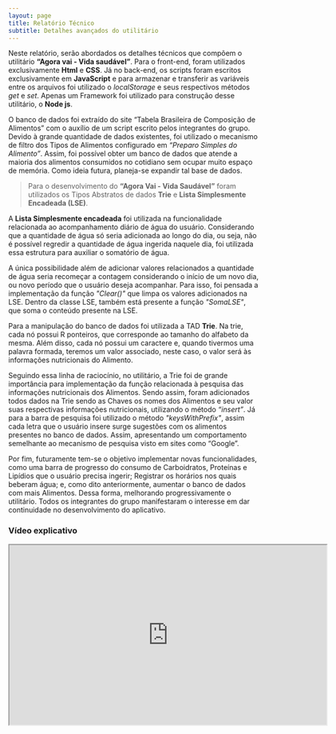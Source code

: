 ```yaml
---
layout: page
title: Relatório Técnico
subtitle: Detalhes avançados do utilitário
---
```


Neste relatório, serão abordados os detalhes técnicos que compõem o utilitário **“Agora vai - Vida saudável”**. Para o front-end, foram utilizados exclusivamente **Html** e **CSS**. Já no back-end, os scripts foram escritos exclusivamente em **JavaScript** e para armazenar e transferir as variáveis entre os arquivos foi utilizado o *localStorage* e seus respectivos métodos *get* e *set*. Apenas um Framework foi utilizado para construção desse utilitário, o **Node js**.

O banco de dados foi extraído do site “Tabela Brasileira de Composição de Alimentos” com o auxílio de um script escrito pelos integrantes do grupo. Devido à grande quantidade de dados existentes, foi utilizado o mecanismo de filtro dos Tipos de Alimentos configurado em *“Preparo Simples do Alimento”*. Assim, foi possível obter um banco de dados que atende a maioria dos alimentos consumidos no cotidiano sem ocupar muito espaço de memória. Como ideia futura, planeja-se expandir tal base de dados.

> Para o desenvolvimento do **“Agora Vai - Vida Saudável”** foram utilizados os Tipos Abstratos de dados **Trie** e **Lista Simplesmente Encadeada (LSE)**.

A **Lista Simplesmente encadeada** foi utilizada na funcionalidade relacionada ao acompanhamento diário de água do usuário. Considerando que a quantidade de água só seria adicionada ao longo do dia, ou seja, não é possível regredir a quantidade de água ingerida naquele dia, foi utilizada essa estrutura para auxiliar o somatório de água.

A única possibilidade além de adicionar valores relacionados a quantidade de água seria recomeçar a contagem considerando o início de um novo dia, ou novo período que o usuário deseja acompanhar. Para isso, foi pensada a implementação da função *"Clear()"* que limpa os valores adicionados na LSE. Dentro da classe LSE, também está presente a função *"SomaLSE"*, que soma o conteúdo presente na LSE.

Para a manipulação do banco de dados foi utilizada a TAD **Trie**. Na trie, cada nó possui R ponteiros, que corresponde ao tamanho do alfabeto da mesma. Além disso, cada nó possui um caractere e, quando tivermos uma palavra formada, teremos um valor associado, neste caso, o valor será às informações nutricionais do Alimento.

Seguindo essa linha de raciocínio, no utilitário, a Trie foi de grande importância para implementação da função relacionada à pesquisa das informações nutricionais dos Alimentos. Sendo assim, foram adicionados todos dados na Trie sendo as Chaves os nomes dos Alimentos e seu valor suas respectivas informações nutricionais, utilizando o método *“insert”*. Já para a barra de pesquisa foi utilizado o método *"keysWithPrefix"*, assim cada letra que o usuário insere surge sugestões com os alimentos presentes no banco de dados. Assim, apresentando um comportamento semelhante ao mecanismo de pesquisa visto em sites como “Google”.

Por fim, futuramente tem-se o objetivo implementar novas funcionalidades, como uma barra de progresso do consumo de Carboidratos, Proteínas e Lipídios que o usuário precisa ingerir; Registrar os horários nos quais beberam água; e, como dito anteriormente, aumentar o banco de dados com mais Alimentos. Dessa forma, melhorando progressivamente o utilitário. Todos os integrantes do grupo manifestaram o interesse em dar continuidade no desenvolvimento do aplicativo.

### Vídeo explicativo 
<p align="center">
 <iframe src="https://drive.google.com/file/d/1HcAFNc3DBmbKPTjVxmx9y5P3aHePnCPT/preview" width="636" height="360" allow="autoplay" allowfullscreen="allowfullscreen"></iframe>
</p>
